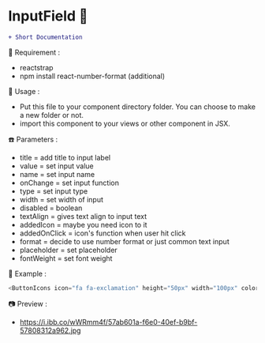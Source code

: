 # InputField &#x1F34E;

```diff
+ Short Documentation
```

:rice: Requirement :
- reactstrap
- npm install react-number-format (additional)


:eyes: Usage :
- Put this file to your component directory folder. You can choose to make a new folder or not.
- import this component to your views or other component in JSX.


:phone: Parameters :
- title = add title to input label
- value = set input value
- name = set input name
- onChange = set input function
- type = set input type
- width = set width of input
- disabled = boolean
- textAlign = gives text align to input text
- addedIcon = maybe you need icon to it
- addedOnClick = icon's function when user hit click
- format = decide to use number format or just common text input
- placeholder = set placeholder
- fontWeight = set font weight


:paperclip: Example :
```js
<ButtonIcons icon="fa fa-exclamation" height="50px" width="100px" color="warning" title="Cancel"/>
```

:camera: Preview :
- https://i.ibb.co/wWRmm4f/57ab601a-f6e0-40ef-b9bf-57808312a962.jpg
